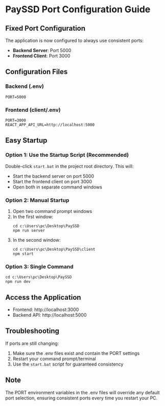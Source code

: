# PaySSD Port Configuration Guide

## Fixed Port Configuration

The application is now configured to always use consistent ports:
- **Backend Server**: Port 5000
- **Frontend Client**: Port 3000

## Configuration Files

### Backend (.env)
```
PORT=5000
```

### Frontend (client/.env)
```
PORT=3000
REACT_APP_API_URL=http://localhost:5000
```

## Easy Startup

### Option 1: Use the Startup Script (Recommended)
Double-click `start.bat` in the project root directory. This will:
- Start the backend server on port 5000
- Start the frontend client on port 3000
- Open both in separate command windows

### Option 2: Manual Startup
1. Open two command prompt windows
2. In the first window:
   ```
   cd c:\Users\pc\Desktop\PaySSD
   npm run server
   ```
3. In the second window:
   ```
   cd c:\Users\pc\Desktop\PaySSD\client
   npm start
   ```

### Option 3: Single Command
```
cd c:\Users\pc\Desktop\PaySSD
npm run dev
```

## Access the Application
- Frontend: http://localhost:3000
- Backend API: http://localhost:5000

## Troubleshooting

If ports are still changing:
1. Make sure the .env files exist and contain the PORT settings
2. Restart your command prompt/terminal
3. Use the `start.bat` script for guaranteed consistency

## Note
The PORT environment variables in the .env files will override any default port selection, ensuring consistent ports every time you restart your PC.